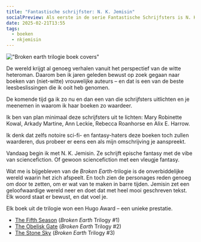 ```yaml
---
title: "Fantastische schrijfster: N. K. Jemisin"
socialPreview: Als eerste in de serie Fantastische Schrijfsters is N. K. Jemisin aan de beurt.
date: 2025-02-21T13:55
tags:
  - boeken
  - nkjemisin
---
```


!["Broken earth trilogie boek covers"](/images/blog/broken-earth.jpg)

De wereld krijgt al genoeg verhalen vanuit het perspectief van de witte heteroman. Daarom ben ik jaren geleden bewust op zoek gegaan naar boeken van (niet-witte) vrouwelijke auteurs – en dat is een van de beste leesbeslissingen die ik ooit heb genomen.

De komende tijd ga ik zo nu en dan een van die schrijfsters uitlichten en je meenemen in waarom ik haar boeken zo waardeer.

Ik ben van plan minimaal deze schrijfsters uit te lichten: Mary Robinette Kowal, Arkady Martine, Ann Leckie, Rebecca Roanhorse en Alix E. Harrow.

Ik denk dat zelfs notoire sci-fi- en fantasy-haters deze boeken toch zullen waarderen, dus probeer er eens een als mijn omschrijving je aanspreekt.

Vandaag begin ik met N. K. Jemisin. Ze schrijft epische fantasy met de vibe van sciencefiction. Of gewoon sciencefiction met een vleugje fantasy.

Wat me is bijgebleven van de *Broken Earth*-trilogie is de onverbiddelijke wereld waarin het zich afspeelt. En toch zien de personages reden genoeg om door te zetten, om er wat van te maken in barre tijden. Jemisin zet een geloofwaardige wereld neer en doet dat met heel mooi geschreven tekst. Elk woord staat er bewust, en dat voel je.

Elk boek uit de trilogie won een Hugo Award – een unieke prestatie.

- [The Fifth Season](https://app.thestorygraph.com/books/aa748058-6909-45bf-a297-32e77fc2fd62) (*Broken Earth* Trilogy #1)
- [The Obelisk Gate](https://app.thestorygraph.com/books/260e8694-c479-4e96-be17-59064d22ff3b) (*Broken Earth* Trilogy #2)
- [The Stone Sky](https://app.thestorygraph.com/books/64e67b90-20c3-40e3-b250-fe89907f6be5) (*Broken Earth* Trilogy #3)

